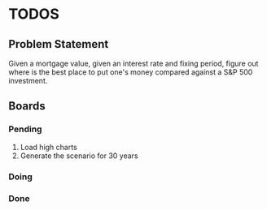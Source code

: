 # TODOS


## Problem Statement

Given a mortgage value, given an interest rate and fixing period, figure out where is the best place to put one's money compared against a S&P 500 investment.


## Boards

### Pending

1. Load high charts
2. Generate the scenario for 30 years


### Doing





### Done
